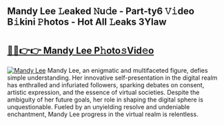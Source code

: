 ## Mandy Lee 𝙻eaked 𝙽u𝚍e - Part-ty6 𝚅𝚒deo B𝚒kini 𝙿hotos - Hot All 𝙻eaks 3Ylaw

# <h2><a href="http://ld6gjzc.urlbe.top/?page=Mandy+Lee">🔗🔗👉👉 Mandy Lee P𝚑oto𝚜Vid𝚎o</a></h2>

[![Mandy Lee](https://i.imgur.com/eBuTRDB.gif)](http://ld6gjzc.urlbe.top/?page=Mandy+Lee)
Mandy Lee, an enigmatic and multifaceted figure, defies simple understanding. Her innovative self-presentation in the digital realm has enthralled and infuriated followers, sparking debates on consent, artistic expression, and the essence of virtual societies. Despite the ambiguity of her future goals, her role in shaping the digital sphere is unquestionable. Fueled by an unyielding resolve and undeniable enchantment, Mandy Lee progress in the virtual realm is relentless.
